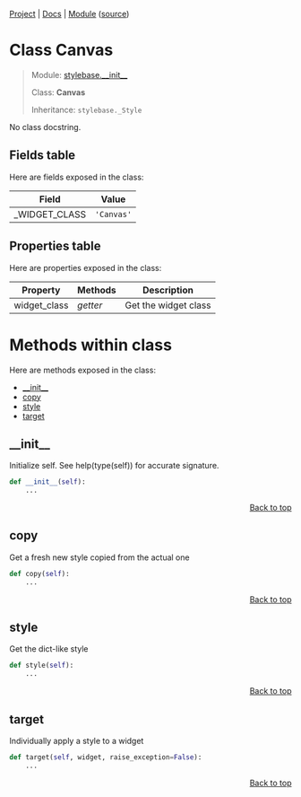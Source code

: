 [Project](/README.md) | [Docs](/docs/README.md) | [Module](/docs/modules/stylebase/__init__/README.md) ([source](/stylebase/__init__.py))

# Class Canvas
> Module: [stylebase.\_\_init\_\_](/docs/modules/stylebase/__init__/README.md)
>
> Class: **Canvas**
>
> Inheritance: `stylebase._Style`

No class docstring.

## Fields table
Here are fields exposed in the class:

| Field | Value |
| --- | --- |
| \_WIDGET\_CLASS | `'Canvas'` |

## Properties table
Here are properties exposed in the class:

| Property | Methods | Description |
| --- | --- | --- |
| widget\_class | _getter_ | Get the widget class |

# Methods within class
Here are methods exposed in the class:
- [\_\_init\_\_](#__init__)
- [copy](#copy)
- [style](#style)
- [target](#target)

## \_\_init\_\_
Initialize self.  See help(type(self)) for accurate signature.

```python
def __init__(self):
    ...
```

<p align="right"><a href="#class-canvas">Back to top</a></p>

## copy
Get a fresh new style copied from the actual one

```python
def copy(self):
    ...
```

<p align="right"><a href="#class-canvas">Back to top</a></p>

## style
Get the dict-like style

```python
def style(self):
    ...
```

<p align="right"><a href="#class-canvas">Back to top</a></p>

## target
Individually apply a style to a widget

```python
def target(self, widget, raise_exception=False):
    ...
```

<p align="right"><a href="#class-canvas">Back to top</a></p>
